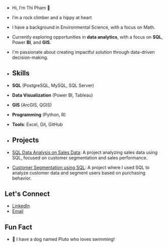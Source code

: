 -  Hi, I’m Thi Pham 👋
-  I’m a rock climber and a hippy at heart
-  I have a background in Environmental Science, with a focus on Math.
-  Currently exploring opportunities in **data analytics**, with a focus on **SQL**, Power **BI**, and **GIS**.
-  I'm passionate about creating impactful solution through data-driven decision-making.
-  ## Skills

- **SQL** (PostgreSQL, MySQL, SQL Server)
- **Data Visualization** (Power BI, Tableau)
- **GIS** (ArcGIS, QGIS)
- **Programming** (Python, R)
- **Tools**: Excel, Git, GitHub

- ## Projects

- [SQL Data Analysis on Sales Data](https://github.com/ThiPham/SQL-Data-Analysis): A project analyzing sales data using SQL, focused on customer segmentation and sales performance.
- [Customer Segmentation using SQL](https://github.com/ThiPham/Customer-Segmentation): A project where I used SQL to analyze customer data and segment users based on purchasing behavior.

## Let's Connect

- [LinkedIn](https://www.linkedin.com/in/thi-pham)
- [Email](mailto:thi.pham@example.com)
## Fun Fact

- 🐶 I have a dog named Pluto who loves swimming!

<!---
Thiwrecks/Thiwrecks is a ✨ special ✨ repository because its `README.md` (this file) appears on your GitHub profile.
You can click the Preview link to take a look at your changes.
--->
